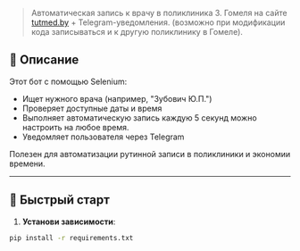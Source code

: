 > Автоматическая запись к врачу в поликлиника 3. Гомеля на сайте [tutmed.by](https://tutmed.by) + Telegram-уведомления. (возможно при модификации кода записываться и к другую поликлинику в Гомеле). 

## 📌 Описание

Этот бот с помощью Selenium:

- Ищет нужного врача (например, "Зубович Ю.П.")
- Проверяет доступные даты и время
- Выполняет автоматическую запись каждую 5 секунд можно настроить на любое время.
- Уведомляет пользователя через Telegram

Полезен для автоматизации рутинной записи в поликлиники и экономии времени.

---

## 🚀 Быстрый старт

1. **Установи зависимости**:

```bash
pip install -r requirements.txt

